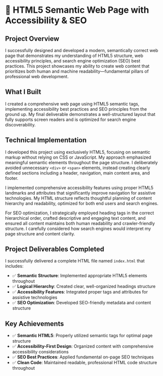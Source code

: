 # 📘 HTML5 Semantic Web Page with Accessibility & SEO

## Project Overview

I successfully designed and developed a modern, semantically correct web page that demonstrates my understanding of HTML5 structure, web accessibility principles, and search engine optimization (SEO) best practices. This project showcases my ability to create web content that prioritizes both human and machine readability—fundamental pillars of professional web development.

## What I Built

I created a comprehensive web page using HTML5 semantic tags, implementing accessibility best practices and SEO principles from the ground up. My final deliverable demonstrates a well-structured layout that fully supports screen readers and is optimized for search engine discoverability.

## Technical Implementation

I developed this project using exclusively HTML5, focusing on semantic markup without relying on CSS or JavaScript. My approach emphasized meaningful semantic elements throughout the page structure. I deliberately avoided unnecessary `<div>` or `<span>` elements, instead creating clearly defined sections including a header, navigation, main content area, and footer.

I implemented comprehensive accessibility features using proper HTML5 landmarks and attributes that significantly improve navigation for assistive technologies. My HTML structure reflects thoughtful planning of content hierarchy and readability, optimized for both end users and search engines.

For SEO optimization, I strategically employed heading tags in the correct hierarchical order, crafted descriptive and engaging text content, and ensured all content maintains both human readability and crawler-friendly structure. I carefully considered how search engines would interpret my page structure and content clarity.

## Project Deliverables Completed

I successfully delivered a complete HTML file named `index.html` that includes:

- ✅ **Semantic Structure**: Implemented appropriate HTML5 elements throughout
- ✅ **Logical Hierarchy**: Created clear, well-organized headings structure
- ✅ **Accessibility Features**: Integrated proper tags and attributes for assistive technologies
- ✅ **SEO Optimization**: Developed SEO-friendly metadata and content structure

## Key Achievements

- ✅ **Semantic HTML5**: Properly utilized semantic tags for optimal page structure
- ✅ **Accessibility-First Design**: Organized content with comprehensive accessibility considerations
- ✅ **SEO Best Practices**: Applied fundamental on-page SEO techniques
- ✅ **Clean Code**: Maintained readable, professional HTML code structure throughout
